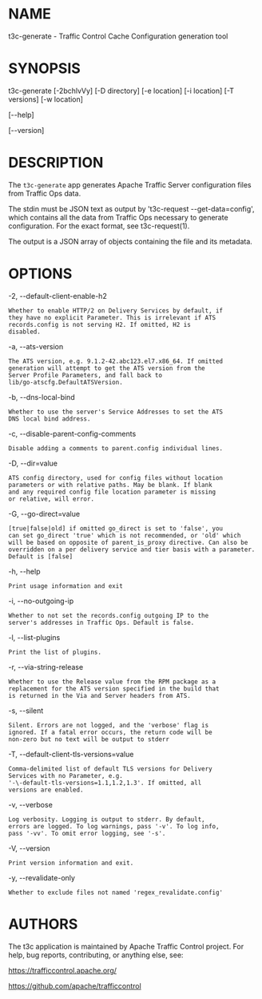 <!--
    Licensed to the Apache Software Foundation (ASF) under one
    or more contributor license agreements.  See the NOTICE file
    distributed with this work for additional information
    regarding copyright ownership.  The ASF licenses this file
    to you under the Apache License, Version 2.0 (the
    "License"); you may not use this file except in compliance
    with the License.  You may obtain a copy of the License at

      http://www.apache.org/licenses/LICENSE-2.0

    Unless required by applicable law or agreed to in writing,
    software distributed under the License is distributed on an
    "AS IS" BASIS, WITHOUT WARRANTIES OR CONDITIONS OF ANY
    KIND, either express or implied.  See the License for the
    specific language governing permissions and limitations
    under the License.
-->

<!--

  !!!
      This file is both a Github Readme and manpage!
      Please make sure changes appear properly with man,
      and follow man conventions, such as:
      https://www.bell-labs.com/usr/dmr/www/manintro.html

      A primary goal of t3c is to follow POSIX and LSB standards
      and conventions, so it's easy to learn and use by people
      who know Linux and other *nix systems. Providing a proper
      manpage is a big part of that.
  !!!

-->
# NAME

t3c-generate - Traffic Control Cache Configuration generation tool

# SYNOPSIS

t3c-generate [-2bchlvVy] [-D directory] [-e location] [-i location] [-T versions] [-w location]

[\-\-help]

[\-\-version]

# DESCRIPTION

The `t3c-generate` app generates Apache Traffic Server configuration files from Traffic Ops data.

The stdin must be JSON text as output by 't3c-request --get-data=config', which contains all the data from Traffic Ops necessary to generate configuration. For the exact format, see t3c-request(1).

The output is a JSON array of objects containing the file and its metadata.

# OPTIONS

-2, -\-default-client-enable-h2

    Whether to enable HTTP/2 on Delivery Services by default, if
    they have no explicit Parameter. This is irrelevant if ATS
    records.config is not serving H2. If omitted, H2 is
    disabled.

-a, -\-ats-version

    The ATS version, e.g. 9.1.2-42.abc123.el7.x86_64. If omitted
    generation will attempt to get the ATS version from the
    Server Profile Parameters, and fall back to
    lib/go-atscfg.DefaultATSVersion.

-b, -\-dns-local-bind

    Whether to use the server's Service Addresses to set the ATS
    DNS local bind address.

-c, -\-disable-parent-config-comments

    Disable adding a comments to parent.config individual lines.

-D, -\-dir=value

    ATS config directory, used for config files without location
    parameters or with relative paths. May be blank. If blank
    and any required config file location parameter is missing
    or relative, will error.

-G, -\-go-direct=value

    [true|false|old] if omitted go_direct is set to 'false', you
    can set go_direct 'true' which is not recommended, or 'old' which
    will be based on opposite of parent_is_proxy directive. Can also be
    overridden on a per delivery service and tier basis with a parameter.
    Default is [false]

-h, -\-help

    Print usage information and exit

-i, -\-no-outgoing-ip

    Whether to not set the records.config outgoing IP to the
    server's addresses in Traffic Ops. Default is false.

-l, -\-list-plugins

    Print the list of plugins.

-r, -\-via-string-release

    Whether to use the Release value from the RPM package as a
    replacement for the ATS version specified in the build that
    is returned in the Via and Server headers from ATS.

-s, -\-silent

    Silent. Errors are not logged, and the 'verbose' flag is
    ignored. If a fatal error occurs, the return code will be
    non-zero but no text will be output to stderr

-T, -\-default-client-tls-versions=value

    Comma-delimited list of default TLS versions for Delivery
    Services with no Parameter, e.g.
    '-\-default-tls-versions=1.1,1.2,1.3'. If omitted, all
    versions are enabled.

-v, -\-verbose

    Log verbosity. Logging is output to stderr. By default,
    errors are logged. To log warnings, pass '-v'. To log info,
    pass '-vv'. To omit error logging, see '-s'.

-V, -\-version

    Print version information and exit.

-y, -\-revalidate-only

    Whether to exclude files not named 'regex_revalidate.config'

# AUTHORS

The t3c application is maintained by Apache Traffic Control project. For help, bug reports, contributing, or anything else, see:

https://trafficcontrol.apache.org/

https://github.com/apache/trafficcontrol
